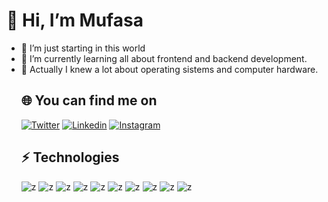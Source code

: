   # 🦁 Hi, I’m Mufasa
- 👀 I’m just starting in this world
- 🌱 I’m currently learning all about frontend and backend development.
- 📘 Actually I knew a lot about operating sistems and computer hardware.
  ## 🌐 You can find me on
  [![Twitter](https://img.shields.io/badge/Twitter-twitter?style=plastic&logo=X&logoColor=white&labelColor=black&color=black&link)](https://twitter.com/Mufasa_InterAmp)
  [![Linkedin](https://img.shields.io/badge/Linkedin-linkedin?style=plastic&logo=Linkedin&logoColor=white&labelColor=blue&color=blue&link=https%3A%2F%2Ftwitter.com%2FMufasa_InterAmp)](https://www.linkedin.com/in/mario-c%C3%A1novas-manzano-542a132b9/)
  [![Instagram](https://img.shields.io/badge/Instagram-Instagram?style=plastic&logo=Instagram&logoColor=white&labelColor=purple&color=purple)](https://www.instagram.com/mufasa.vibes/)
  ## ⚡ Technologies
  ![z](https://img.shields.io/badge/HTML5-z?style=for-the-badge&logo=HTML5&logoColor=white&labelColor=black&color=orange)
  ![z](https://img.shields.io/badge/CSS-z?style=for-the-badge&logo=css3&logoColor=white&labelColor=black&color=blue)
  ![z](https://img.shields.io/badge/JavaScript-z?style=for-the-badge&logo=javascript&logoColor=white&labelColor=black&color=yellow)
  ![z](https://img.shields.io/badge/Windows%20cmd-z?style=for-the-badge&logo=Windows&logoColor=white&labelColor=black&color=blue)
  ![z](https://img.shields.io/badge/mysql-z?style=for-the-badge&logo=mysql&logoColor=white&labelColor=black&color=blue)
  ![z](https://img.shields.io/badge/PowerShell-z?style=for-the-badge&logo=PowerShell&logoColor=white&labelColor=black&color=blue)
  ![z](https://img.shields.io/badge/php-z?style=for-the-badge&logo=php&logoColor=white&labelColor=black&color=484C89)
  ![z](https://img.shields.io/badge/xml-z?style=for-the-badge&logo=XML&logoColor=white&labelColor=black&color=orange)
  ![z](https://img.shields.io/badge/VirtualBox-z?style=for-the-badge&logo=VirtualBox&logoColor=white&labelColor=black&color=lightblue)
  ![z](https://img.shields.io/badge/Linux-z?style=for-the-badge&logo=Linux&logoColor=white&labelColor=black&color=yellow)

<!---
9Mufasa/9Mufasa is a ✨ special ✨ repository because its `README.md` (this file) appears on your GitHub profile.
You can click the Preview link to take a look at your changes.
--->
